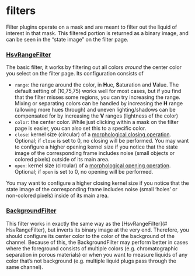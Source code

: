# filters

Filter plugins operate on a mask and are meant to filter out the liquid of interest in that mask. This filtered portion is returned as a binary image, and can be seen in the “state image” on the filter page.

### [HsvRangeFilter](../shapeflow/plugins/HsvRangeFilter.py)

The basic filter, it works by filtering out all colors *around* the center color you select on the filter page. Its configuration consists of

* `range`: the range around the color, in **H**ue, **S**aturation and **V**alue. The default setting of (10,75,75) works well for most cases, but if you find that the filter misses some regions, you can try increasing the range. Mixing or separating colors can be handled by increasing the **H** range (allowing more hues through) and uneven lighting/shadows can be compensated for by increasing the **V** ranges (lightness of the color)
* `color`: the center color. While just clicking within a mask on the filter page is easier, you can also set this to a specific color.
* `close`: kernel size (circular) of a [morphological closing operation](https://en.wikipedia.org/wiki/Closing_(morphology)). Optional; if `close` is set to 0, no closing will be performed. You may want to configure a higher opening kernel size if you notice that the state image of the corresponding frame includes noise (small objects or colored pixels) outside of its main area.
* `open`: kernel size (circular) of a [morphological opening operation](https://en.wikipedia.org/wiki/Opening_(morphology)). 
Optional; if `open` is set to 0, no opening will be performed. 

You may want to configure a higher closing kernel size if you notice that the state image of the corresponding frame includes noise (small ‘holes’ or non-colored pixels) inside of its main area.

### [BackgroundFilter](BackgroundFilter.py)

This filter works in exactly the same way as the [HsvRangeFilter](# HsvRangeFilter), but inverts its binary image at the very end. Therefore, you should configure its center color to the color of the background of the channel. Because of this, the BackgroundFilter may perform better in cases where the foreground consists of multiple colors (e.g. chromatographic separation in porous materials) or when you want to measure liquids of any color that’s not background (e.g. multiple liquid plugs pass through the same channel).

